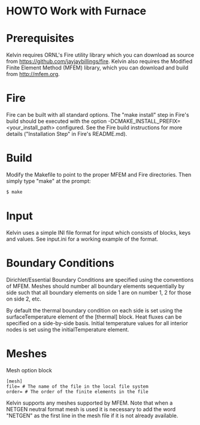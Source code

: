 HOWTO Work with Furnace
=

Prerequisites
==

Kelvin requires ORNL's Fire utility library which you can download as source from https://github.com/jayjaybillings/fire. Kelvin also requires the Modified Finite Element Method (MFEM) library, which you can download and build from http://mfem.org.

Fire
===

Fire can be built with all standard options. The "make install" step in Fire's build should be executed with the option -DCMAKE_INSTALL_PREFIX=<your_install_path> configured. See the Fire build instructions for more details ("Installation Step" in Fire's README.md).

Build
==

Modify the Makefile to point to the proper MFEM and Fire directories. Then simply type "make" at the prompt:

```bash
$ make
```

Input
==

Kelvin uses a simple INI file format for input which consists of blocks, keys and values. See input.ini for a working example of the format.

Boundary Conditions
===

Dirichlet/Essential Boundary Conditions are specified using the conventions of MFEM. Meshes should number all boundary elements sequentially by side such that all boundary elements on side 1 are on number 1, 2 for those on side 2, etc.

By default the thermal boundary condition on each side is set using the surfaceTemperature element of the [thermal] block. Heat fluxes can be specified on a side-by-side basis. Initial temperature values for all interior nodes is set using the initialTemperature element.

Meshes
===

Mesh option block

```
[mesh]
file= # The name of the file in the local file system
order= # The order of the finite elements in the file 
```

Kelvin supports any meshes supported by MFEM. Note that when a NETGEN neutral format mesh is used it is necessary to add the word "NETGEN" as the first line in the mesh file if it is not already available.